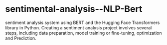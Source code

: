# sentimental-analysis--NLP-Bert
 sentiment analysis system using BERT and the Hugging Face Transformers library in Python.
 Creating a sentiment analysis project involves several steps, including data preparation, model training or fine-tuning, optimization and Prediction.
